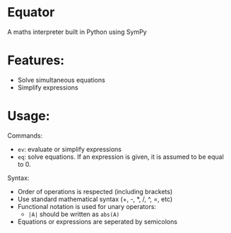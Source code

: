 # Equator
A maths interpreter built in Python using SymPy

# Features:
* Solve simultaneous equations
* Simplify expressions

# Usage:
Commands:
* `ev`: evaluate or simplify expressions
* `eq`: solve equations. If an expression is given, it is assumed to be equal to 0.

Syntax:
* Order of operations is respected (including brackets)
* Use standard mathematical syntax (+, -, *, /, ^, =, etc)
* Functional notation is used for unary operators:
    * `|A|` should be written as `abs(A)`
* Equations or expressions are seperated by semicolons
